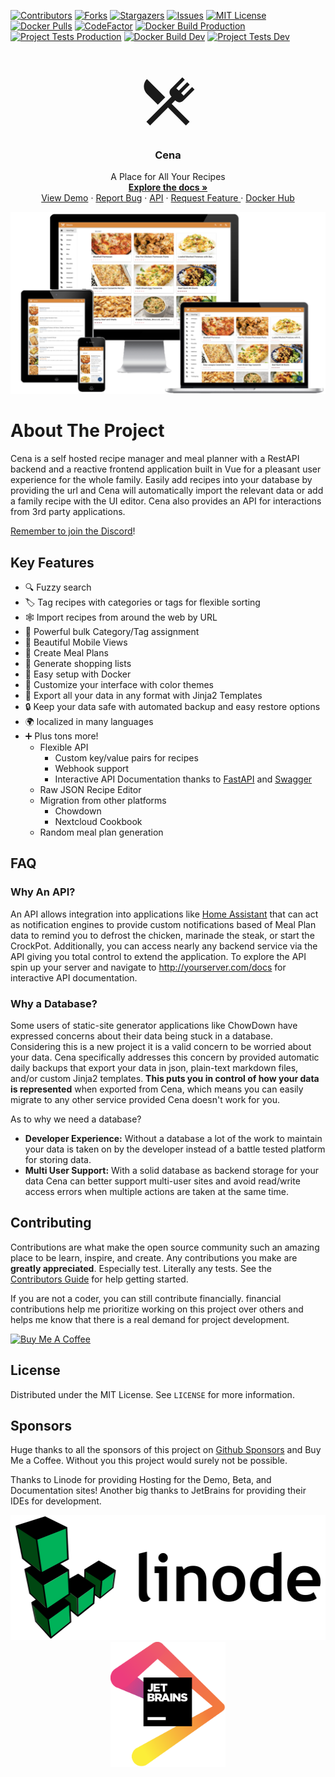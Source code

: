 [![Contributors][contributors-shield]][contributors-url]
[![Forks][forks-shield]][forks-url]
[![Stargazers][stars-shield]][stars-url]
[![Issues][issues-shield]][issues-url]
[![MIT License][license-shield]][license-url]
[![Docker Pulls][docker-pull]][docker-pull]
[![CodeFactor](https://www.codefactor.io/repository/github/aindoria/cena/badge)](https://www.codefactor.io/repository/github/aindoria/cena)
[![Docker Build Production](https://github.com/aindoria/cena/actions/workflows/dockerbuild.release.yml/badge.svg)](https://github.com/aindoria/cena/actions/workflows/dockerbuild.release.yml)
[![Project Tests Production](https://github.com/aindoria/cena/actions/workflows/test-all.yml/badge.svg)](https://github.com/aindoria/cena/actions/workflows/test-all.yml)
[![Docker Build Dev](https://github.com/aindoria/cena/actions/workflows/dockerbuild.dev.yml/badge.svg?branch=dev)](https://github.com/aindoria/cena/actions/workflows/dockerbuild.dev.yml)
[![Project Tests Dev](https://github.com/aindoria/cena/actions/workflows/test-all.yml/badge.svg?branch=dev)](https://github.com/aindoria/cena/actions/workflows/test-all.yml)

<!-- PROJECT LOGO -->
<br />
<p align="center">
  <a href="https://github.com/aindoria/cena">
<svg style="width:100px;height:100px" viewBox="0 0 24 24">
    <path fill="currentColor" d="M8.1,13.34L3.91,9.16C2.35,7.59 2.35,5.06 3.91,3.5L10.93,10.5L8.1,13.34M13.41,13L20.29,19.88L18.88,21.29L12,14.41L5.12,21.29L3.71,19.88L13.36,10.22L13.16,10C12.38,9.23 12.38,7.97 13.16,7.19L17.5,2.82L18.43,3.74L15.19,7L16.15,7.94L19.39,4.69L20.31,5.61L17.06,8.85L18,9.81L21.26,6.56L22.18,7.5L17.81,11.84C17.03,12.62 15.77,12.62 15,11.84L14.78,11.64L13.41,13Z" />
</svg>
  </a>

  <h3 align="center">Cena</h3>

  <p align="center">
    A Place for All Your Recipes
    <br />
    <a href="https://hay-kot.github.io/cena/"><strong>Explore the docs »</strong></a>
  <a href="https://github.com/hay-kot/cena">
  </a>
    <br />
    <a href="https://cena-demo.hay-kot.dev/">View Demo</a>
    ·
    <a href="https://github.com/hay-kot/cena/issues">Report Bug</a>    
    ·
    <a href="https://hay-kot.github.io/cena/api/redoc/">API</a>
    ·
    <a href="https://github.com/hay-kot/cena/issues">
    Request Feature
    </a>    
    ·
    <a href="https://hub.docker.com/r/hkotel/cena"> Docker Hub
    </a>
</p>

![Product Name Screen Shot][product-screenshot]

# About The Project

Cena is a self hosted recipe manager and meal planner with a RestAPI backend and a reactive frontend application built in Vue for a pleasant user experience for the whole family. Easily add recipes into your database by providing the url and Cena will automatically import the relevant data or add a family recipe with the UI editor. Cena also provides an API for interactions from 3rd party applications.

[Remember to join the Discord](https://discord.gg/QuStdQGSGK)!

## Key Features

- 🔍 Fuzzy search
- 🏷️ Tag recipes with categories or tags for flexible sorting
- 🕸 Import recipes from around the web by URL
- 💪 Powerful bulk Category/Tag assignment
- 📱 Beautiful Mobile Views
- 📆 Create Meal Plans
- 🛒 Generate shopping lists
- 🐳 Easy setup with Docker
- 🎨 Customize your interface with color themes
- 💾 Export all your data in any format with Jinja2 Templates
- 🔒 Keep your data safe with automated backup and easy restore options
- 🌍 localized in many languages
- ➕ Plus tons more!
  - Flexible API
    - Custom key/value pairs for recipes
    - Webhook support
    - Interactive API Documentation thanks to [FastAPI](https://fastapi.tiangolo.com/) and [Swagger](https://petstore.swagger.io/)
  - Raw JSON Recipe Editor
  - Migration from other platforms
    - Chowdown
    - Nextcloud Cookbook
  - Random meal plan generation

## FAQ

### Why An API?

An API allows integration into applications like [Home Assistant](https://www.home-assistant.io/) that can act as notification engines to provide custom notifications based of Meal Plan data to remind you to defrost the chicken, marinade the steak, or start the CrockPot. Additionally, you can access nearly any backend service via the API giving you total control to extend the application. To explore the API spin up your server and navigate to http://yourserver.com/docs for interactive API documentation.

### Why a Database?

Some users of static-site generator applications like ChowDown have expressed concerns about their data being stuck in a database. Considering this is a new project it is a valid concern to be worried about your data. Cena specifically addresses this concern by provided automatic daily backups that export your data in json, plain-text markdown files, and/or custom Jinja2 templates. **This puts you in control of how your data is represented** when exported from Cena, which means you can easily migrate to any other service provided Cena doesn't work for you.

As to why we need a database?

- **Developer Experience:** Without a database a lot of the work to maintain your data is taken on by the developer instead of a battle tested platform for storing data.
- **Multi User Support:** With a solid database as backend storage for your data Cena can better support multi-user sites and avoid read/write access errors when multiple actions are taken at the same time.

<!-- CONTRIBUTING -->

## Contributing

Contributions are what make the open source community such an amazing place to be learn, inspire, and create. Any contributions you make are **greatly appreciated**. Especially test. Literally any tests. See the [Contributors Guide](https://hay-kot.github.io/cena/contributors/non-coders/) for help getting started.

If you are not a coder, you can still contribute financially. financial contributions help me prioritize working on this project over others and helps me know that there is a real demand for project development.

<a href="https://www.buymeacoffee.com/haykot" target="_blank"><img src="https://cdn.buymeacoffee.com/buttons/v2/default-green.png" alt="Buy Me A Coffee" style="height: 30px !important;width: 107px !important;" ></a>

## License

Distributed under the MIT License. See `LICENSE` for more information.

## Sponsors

Huge thanks to all the sponsors of this project on [Github Sponsors](https://github.com/sponsors/hay-kot) and Buy Me a Coffee. Without you this project would surely not be possible.

Thanks to Linode for providing Hosting for the Demo, Beta, and Documentation sites! Another big thanks to JetBrains for providing their IDEs for development.

<div align='center'>
  <img height="200" src="docs/docs/assets/img/sponsors-linode.svg" />
  <img height="200" src="docs/docs/assets/img/sponsors-jetbrains.png" />
</div>

<!-- MARKDOWN LINKS & IMAGES -->
<!-- https://www.markdownguide.org/basic-syntax/#reference-style-links -->

[contributors-shield]: https://img.shields.io/github/contributors/hay-kot/cena.svg?style=flat-square
[docker-pull]: https://img.shields.io/docker/pulls/hkotel/cena
[contributors-url]: https://github.com/hay-kot/cena/graphs/contributors
[forks-shield]: https://img.shields.io/github/forks/hay-kot/cena.svg?style=flat-square
[forks-url]: https://github.com/hay-kot/cena/network/members
[stars-shield]: https://img.shields.io/github/stars/hay-kot/cena.svg?style=flat-square
[stars-url]: https://github.com/hay-kot/cena/stargazers
[issues-shield]: https://img.shields.io/github/issues/hay-kot/cena.svg?style=flat-square
[issues-url]: https://github.com/hay-kot/cena/issues
[license-shield]: https://img.shields.io/github/license/hay-kot/cena.svg?style=flat-square
[license-url]: https://github.com/hay-kot/cena/blob/master/LICENSE.txt
[linkedin-shield]: https://img.shields.io/badge/-LinkedIn-black.svg?style=flat-square&logo=linkedin&colorB=555
[linkedin-url]: https://linkedin.com/in/hay-kot
[product-screenshot]: docs/docs/assets/img/home_screenshot.png
